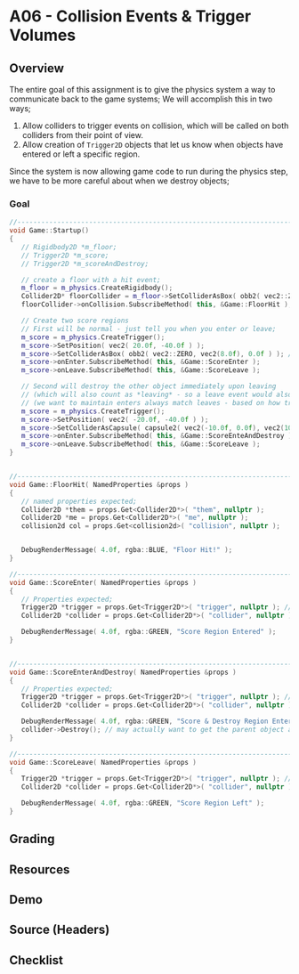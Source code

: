 A06 - Collision Events & Trigger Volumes
======

## Overview
The entire goal of this assignment is to give the physics system a way to communicate back to the game systems; We will accomplish this in two ways;

1. Allow colliders to trigger events on collision, which will be called on both colliders from their point of view.  
2. Allow creation of `Trigger2D` objects that let us know when objects have entered or left a specific region. 

Since the system is now allowing game code to run during the physics step, we have to be more careful about when we destroy objects; 


### Goal 
```cpp
//------------------------------------------------------------------------
void Game::Startup()
{
   // Rigidbody2D *m_floor; 
   // Trigger2D *m_score; 
   // Trigger2D *m_scoreAndDestroy; 

   // create a floor with a hit event;
   m_floor = m_physics.CreateRigidbody(); 
   Collider2D* floorCollider = m_floor->SetColliderAsBox( obb2( vec2::ZERO, vec2(40.0f, 5.0f), 0.0f ) ); 
   floorCollider->onCollision.SubscribeMethod( this, &Game::FloorHit ); // register a hit event; 

   // Create two score regions
   // First will be normal - just tell you when you enter or leave; 
   m_score = m_physics.CreateTrigger(); 
   m_score->SetPosition( vec2( 20.0f, -40.0f ) ); 
   m_score->SetColliderAsBox( obb2( vec2::ZERO, vec2(8.0f), 0.0f ) ); // (local) center, size, rotation 
   m_score->onEnter.SubscribeMethod( this, &Game::ScoreEnter ); 
   m_score->onLeave.SubscribeMethod( this, &Game::ScoreLeave ); 

   // Second will destroy the other object immediately upon leaving
   // (which will also count as *leaving* - so a leave event would also happen)
   // (we want to maintain enters always match leaves - based on how triggers are commonly used to count)
   m_score = m_physics.CreateTrigger(); 
   m_score->SetPosition( vec2( -20.0f, -40.0f ) ); 
   m_score->SetColliderAsCapsule( capsule2( vec2(-10.0f, 0.0f), vec2(10.0f, 0.0f), 4.0f ) ); // (local) start, end, radius
   m_score->onEnter.SubscribeMethod( this, &Game::ScoreEnteAndDestroy ); 
   m_score->onLeave.SubscribeMethod( this, &Game::ScoreLeave ); 
}


//------------------------------------------------------------------------
void Game::FloorHit( NamedProperties &props )
{
   // named properties expected; 
   Collider2D *them = props.Get<Collider2D*>( "them", nullptr ); 
   Collider2D *me = props.Get<Collider2D*>( "me", nullptr ); 
   collision2d col = props.Get<collision2d>( "collision", nullptr ); 


   DebugRenderMessage( 4.0f, rgba::BLUE, "Floor Hit!" ); 
}

//------------------------------------------------------------------------
void Game::ScoreEnter( NamedProperties &props )
{
   // Properties expected; 
   Trigger2D *trigger = props.Get<Trigger2D*>( "trigger", nullptr ); // trigger that was hit
   Collider2D *collider = props.Get<Collider2D*>( "collider", nullptr ); // collider entering or leaving

   DebugRenderMessage( 4.0f, rgba::GREEN, "Score Region Entered" ); 
}


//------------------------------------------------------------------------
void Game::ScoreEnterAndDestroy( NamedProperties &props )
{
   // Properties expected; 
   Trigger2D *trigger = props.Get<Trigger2D*>( "trigger", nullptr ); // trigger that was hit
   Collider2D *collider = props.Get<Collider2D*>( "collider", nullptr ); // collider entering or leaving

   DebugRenderMessage( 4.0f, rgba::GREEN, "Score & Destroy Region Entered" ); 
   collider->Destroy(); // may actually want to get the parent object and destroy that instead; 
}

//------------------------------------------------------------------------
void Game::ScoreLeave( NamedProperties &props )
{
   Trigger2D *trigger = props.Get<Trigger2D*>( "trigger", nullptr ); // trigger that was hit
   Collider2D *collider = props.Get<Collider2D*>( "collider", nullptr ); // collider entering or leaving

   DebugRenderMessage( 4.0f, rgba::GREEN, "Score Region Left" ); 
}
```


## Grading 

## Resources

## Demo

## Source (Headers)

## Checklist


